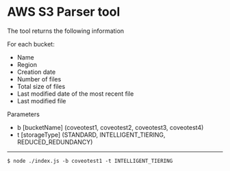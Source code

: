 # AWS S3 Parser tool 

The tool returns the following information

For each bucket:
- Name
- Region
- Creation date
- Number of files
- Total size of files
- Last modified date of the most recent file
- Last modified file 

Parameters
- b [bucketName] (coveotest1, coveotest2, coveotest3, coveotest4)
- t [storageType] (STANDARD, INTELLIGENT_TIERING, REDUCED_REDUNDANCY)

***

    $ node ./index.js -b coveotest1 -t INTELLIGENT_TIERING
